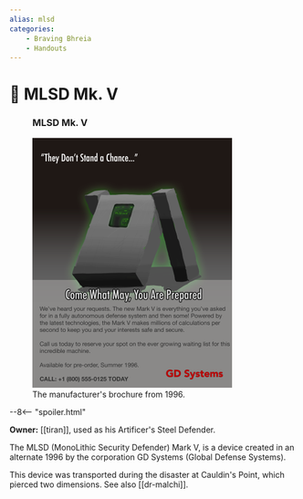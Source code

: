 ```yaml
---
alias: mlsd
categories:
    - Braving Bhreia
    - Handouts
---
```

# 🔐 MLSD Mk. V

<figure class="infobox right">
  <h3>MLSD Mk. V</h3>
  <a href="/assets/images/mlsd-mk-v-full.png">
    <img src="/assets/images/mlsd-mk-v-tiny.png" />
  </a>
  <figcaption>
    The manufacturer's brochure from 1996.
  </figcaption>
</figure>

--8<-- "spoiler.html"

**Owner:** [[tiran]], used as his Artificer's Steel Defender.

The MLSD (MonoLithic Security Defender) Mark V, is a device created in an alternate 1996 by the corporation GD Systems (Global Defense Systems).

This device was transported during the disaster at Cauldin's Point, which pierced two dimensions. See also [[dr-malchi]].
